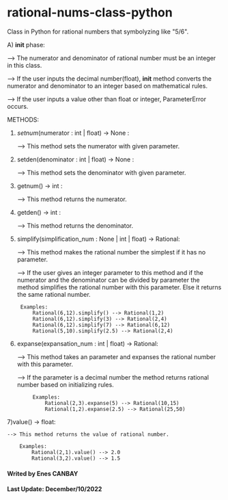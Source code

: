 # rational-nums-class-python

Class in Python for rational numbers that symbolyzing like "5/6".

A) __init__ phase:

--> The numerator and denominator of rational number must be an integer in this class.

--> If the user inputs the decimal number(float), __init__ method converts the numerator and denominator to an integer based on mathematical rules.

--> If the user inputs a value other than float or integer, ParameterError occurs.


METHODS:

1) *setnum*(numerator : int | float) -> None :

    --> This method sets the numerator with given parameter.

2) setden(denominator : int | float) -> None :

    --> This method sets the denominator with given parameter.

3) getnum() -> int :

    --> This method returns the numerator.

4) getden() -> int :

    --> This method returns the denominator.

5) simplify(simplification_num : None | int | float) -> Rational:

    --> This method makes the rational number the simplest if it has no parameter.

    --> If the user gives an integer parameter to this method and if the numerator and the denominator can be divided by parameter
        the method simplifies the rational number with this parameter. Else it returns the same rational number.

        Examples:
            Rational(6,12).simplify() --> Rational(1,2)
            Rational(6,12).simplify(3) --> Rational(2,4)
            Rational(6,12).simplify(7) --> Rational(6,12)
            Rational(5,10).simplify(2.5) --> Rational(2,4)

6) expanse(expansation_num : int | float) -> Rational:

     --> This method takes an parameter and expanses the rational number with this parameter.

     --> If the parameter is a decimal number the method returns rational number based on initializing rules.

            Examples:
                Rational(2,3).expanse(5) --> Rational(10,15)
                Rational(1,2).expanse(2.5) --> Rational(25,50)

7)value() -> float:

    --> This method returns the value of rational number.

        Examples:
            Rational(2,1).value() --> 2.0
            Rational(3,2).value() --> 1.5




#### Writed by Enes CANBAY
#### Last Update: December/10/2022
